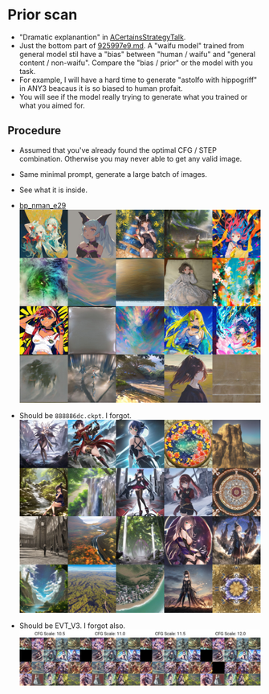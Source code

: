 # Prior scan #

- "Dramatic explanantion" in [
ACertainsStrategyTalk](https://huggingface.co/spaces/JosephusCheung/ACertainsStrategyTalk). 
- Just the bottom part of [925997e9.md](../ch99/925997e9.md). A "waifu model" trained from general model stil have a "bias" between "human / waifu" and "general content / non-waifu". Compare the "bias / prior" or the model with you task.
- For example, I will have a hard time to generate "astolfo with hippogriff" in ANY3 beacaus it is so biased to human profait. 
- You will see if the model really trying to generate what you trained or what you aimed for.

## Procedure ##

- Assumed that you've already found the optimal CFG / STEP combination. Otherwise you may never able to get any valid image.
- Same minimal prompt, generate a large batch of images.
- See what it is inside.

- [bp_nman_e29](https://huggingface.co/Crosstyan/BPModel/blob/main/NMFSAN/README.md)
![img/grid-0189](img/grid-0189.jpg)

- Should be `888886dc.ckpt`. I forgot.
![img/grid-0086.jpg](img/grid-0086.jpg)

- Should be EVT_V3. I forgot also.
![img/xy_grid-0012-1168228247-15360-3559-11-48-20221127143432.jpg](img/xy_grid-0012-1168228247-15360-3559-11-48-20221127143432.jpg)